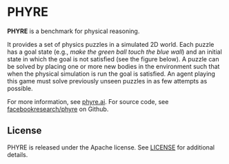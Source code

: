 # PHYRE

 **PHYRE** is a benchmark for physical reasoning.

It provides a set of physics puzzles in a simulated 2D world. Each puzzle
has a goal state (e.g., *make the green ball touch the blue wall*) and an
initial state in which the goal is not satisfied (see the figure below). A
puzzle can be solved by placing one or more new bodies in the environment
such that when the physical simulation is run the goal is satisfied. An agent
playing this game must solve previously unseen puzzles in as few attempts as
possible.

For more information, see [phyre.ai](https://phyre.ai).
For source code, see [facebookresearch/phyre](https://github.com/facebookresearch/phyre) on Github.

## License
PHYRE is released under the Apache license. See [LICENSE](LICENSE.txt) for additional details.
